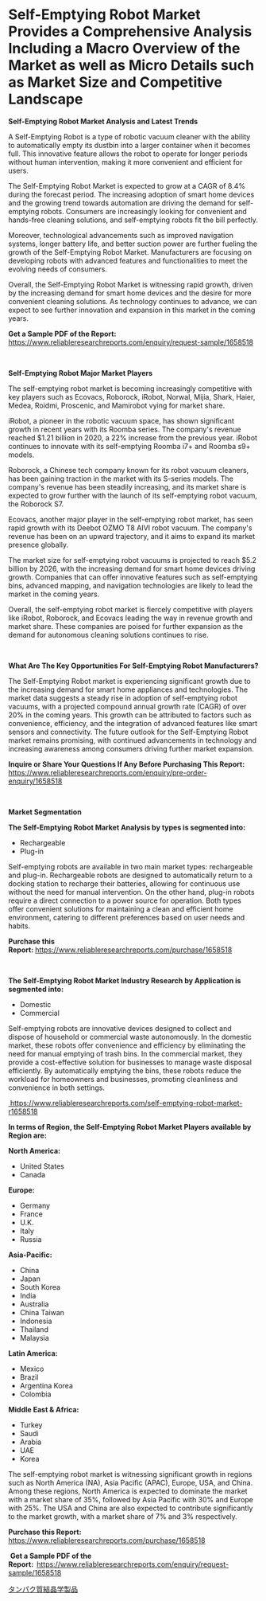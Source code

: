 <p><h1>Self-Emptying Robot Market Provides a Comprehensive Analysis Including a Macro Overview of the Market as well as Micro Details such as Market Size and Competitive Landscape</h1></p><p><strong>Self-Emptying Robot Market Analysis and Latest Trends</strong></p>
<p><p>A Self-Emptying Robot is a type of robotic vacuum cleaner with the ability to automatically empty its dustbin into a larger container when it becomes full. This innovative feature allows the robot to operate for longer periods without human intervention, making it more convenient and efficient for users.</p><p>The Self-Emptying Robot Market is expected to grow at a CAGR of 8.4% during the forecast period. The increasing adoption of smart home devices and the growing trend towards automation are driving the demand for self-emptying robots. Consumers are increasingly looking for convenient and hands-free cleaning solutions, and self-emptying robots fit the bill perfectly.</p><p>Moreover, technological advancements such as improved navigation systems, longer battery life, and better suction power are further fueling the growth of the Self-Emptying Robot Market. Manufacturers are focusing on developing robots with advanced features and functionalities to meet the evolving needs of consumers.</p><p>Overall, the Self-Emptying Robot Market is witnessing rapid growth, driven by the increasing demand for smart home devices and the desire for more convenient cleaning solutions. As technology continues to advance, we can expect to see further innovation and expansion in this market in the coming years.</p></p>
<p><strong>Get a Sample PDF of the Report:&nbsp;</strong> <a href="https://www.reliableresearchreports.com/enquiry/request-sample/1658518">https://www.reliableresearchreports.com/enquiry/request-sample/1658518</a></p>
<p>&nbsp;</p>
<p><strong>Self-Emptying Robot Major Market Players</strong></p>
<p><p>The self-emptying robot market is becoming increasingly competitive with key players such as Ecovacs, Roborock, iRobot, Norwal, Mijia, Shark, Haier, Medea, Roidmi, Proscenic, and Mamirobot vying for market share. </p><p>iRobot, a pioneer in the robotic vacuum space, has shown significant growth in recent years with its Roomba series. The company's revenue reached $1.21 billion in 2020, a 22% increase from the previous year. iRobot continues to innovate with its self-emptying Roomba i7+ and Roomba s9+ models.</p><p>Roborock, a Chinese tech company known for its robot vacuum cleaners, has been gaining traction in the market with its S-series models. The company's revenue has been steadily increasing, and its market share is expected to grow further with the launch of its self-emptying robot vacuum, the Roborock S7.</p><p>Ecovacs, another major player in the self-emptying robot market, has seen rapid growth with its Deebot OZMO T8 AIVI robot vacuum. The company's revenue has been on an upward trajectory, and it aims to expand its market presence globally.</p><p>The market size for self-emptying robot vacuums is projected to reach $5.2 billion by 2026, with the increasing demand for smart home devices driving growth. Companies that can offer innovative features such as self-emptying bins, advanced mapping, and navigation technologies are likely to lead the market in the coming years. </p><p>Overall, the self-emptying robot market is fiercely competitive with players like iRobot, Roborock, and Ecovacs leading the way in revenue growth and market share. These companies are poised for further expansion as the demand for autonomous cleaning solutions continues to rise.</p></p>
<p>&nbsp;</p>
<p><strong>What Are The Key Opportunities For Self-Emptying Robot Manufacturers?</strong></p>
<p><p>The Self-Emptying Robot market is experiencing significant growth due to the increasing demand for smart home appliances and technologies. The market data suggests a steady rise in adoption of self-emptying robot vacuums, with a projected compound annual growth rate (CAGR) of over 20% in the coming years. This growth can be attributed to factors such as convenience, efficiency, and the integration of advanced features like smart sensors and connectivity. The future outlook for the Self-Emptying Robot market remains promising, with continued advancements in technology and increasing awareness among consumers driving further market expansion.</p></p>
<p><strong>Inquire or Share Your Questions If Any Before Purchasing This Report:</strong> <a href="https://www.reliableresearchreports.com/enquiry/pre-order-enquiry/1658518">https://www.reliableresearchreports.com/enquiry/pre-order-enquiry/1658518</a></p>
<p>&nbsp;</p>
<p><strong>Market Segmentation</strong></p>
<p><strong>The Self-Emptying Robot Market Analysis by types is segmented into:</strong></p>
<p><ul><li>Rechargeable</li><li>Plug-in</li></ul></p>
<p><p>Self-emptying robots are available in two main market types: rechargeable and plug-in. Rechargeable robots are designed to automatically return to a docking station to recharge their batteries, allowing for continuous use without the need for manual intervention. On the other hand, plug-in robots require a direct connection to a power source for operation. Both types offer convenient solutions for maintaining a clean and efficient home environment, catering to different preferences based on user needs and habits.</p></p>
<p><strong>Purchase this Report:&nbsp;</strong><a href="https://www.reliableresearchreports.com/purchase/1658518">https://www.reliableresearchreports.com/purchase/1658518</a></p>
<p>&nbsp;</p>
<p><strong>The Self-Emptying Robot Market Industry Research by Application is segmented into:</strong></p>
<p><ul><li>Domestic</li><li>Commercial</li></ul></p>
<p><p>Self-emptying robots are innovative devices designed to collect and dispose of household or commercial waste autonomously. In the domestic market, these robots offer convenience and efficiency by eliminating the need for manual emptying of trash bins. In the commercial market, they provide a cost-effective solution for businesses to manage waste disposal efficiently. By automatically emptying the bins, these robots reduce the workload for homeowners and businesses, promoting cleanliness and convenience in both settings.</p></p>
<p><a href="https://www.reliableresearchreports.com/self-emptying-robot-market-r1658518">&nbsp;https://www.reliableresearchreports.com/self-emptying-robot-market-r1658518</a></p>
<p><strong>In terms of Region, the Self-Emptying Robot Market Players available by Region are:</strong></p>
<p>
    <p> <strong> North America: </strong>
        <ul>
            <li>United States</li>
            <li>Canada</li>
        </ul>
        </p> 
    <p> <strong> Europe: </strong>
        <ul>
            <li>Germany</li>
            <li>France</li>
            <li>U.K.</li>
            <li>Italy</li>
            <li>Russia</li>
        </ul>
        </p> 
    <p> <strong> Asia-Pacific: </strong>
        <ul>
            <li>China</li>
            <li>Japan</li>
            <li>South Korea</li>
            <li>India</li>
            <li>Australia</li>
            <li>China Taiwan</li>
            <li>Indonesia</li>
            <li>Thailand</li>
            <li>Malaysia</li>
        </ul>
        </p> 
    <p> <strong> Latin America: </strong>
        <ul>
            <li>Mexico</li>
            <li>Brazil</li>
            <li>Argentina Korea</li>
            <li>Colombia</li>
        </ul>
        </p> 
    <p> <strong> Middle East & Africa: </strong>
        <ul>
            <li>Turkey</li>
            <li>Saudi</li>
            <li>Arabia</li>
            <li>UAE</li>
            <li>Korea</li>
        </ul>
    </p>
    </p>
<p><p>The self-emptying robot market is witnessing significant growth in regions such as North America (NA), Asia Pacific (APAC), Europe, USA, and China. Among these regions, North America is expected to dominate the market with a market share of 35%, followed by Asia Pacific with 30% and Europe with 25%. The USA and China are also expected to contribute significantly to the market growth, with a market share of 7% and 3% respectively.</p></p>
<p><strong>Purchase this Report: </strong><a href="https://www.reliableresearchreports.com/purchase/1658518">https://www.reliableresearchreports.com/purchase/1658518</a></p>
<p>&nbsp;<strong>Get a Sample PDF of the Report:&nbsp;&nbsp;</strong><a href="https://www.reliableresearchreports.com/enquiry/request-sample/1658518">https://www.reliableresearchreports.com/enquiry/request-sample/1658518</a></p>
<p><strong></strong></p>
<p><p><a href="https://medium.com/@jordymiller39/%E3%82%BF%E3%83%B3%E3%83%91%E3%82%AF%E8%B3%AA%E7%B5%90%E6%99%B6%E5%AD%A6%E8%A3%BD%E5%93%81%E5%B8%82%E5%A0%B4%E3%81%AE%E5%88%86%E6%9E%90%E3%81%A82024%E5%B9%B4%E3%81%8B%E3%82%892031%E5%B9%B4%E3%81%BE%E3%81%A7%E3%81%AE%E4%BA%88%E6%B8%AC%E8%A6%8F%E6%A8%A1-40b9e14481b5">タンパク質結晶学製品</a></p></p>